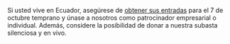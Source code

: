 Si usted vive en Ecuador, asegúrese de [obtener sus entradas](https://amicicannis1.ddock.gives/?givingPageId=e2d53e73-039f-4b81-acf7-5632a0c753e4) para el 7 de octubre temprano y únase a nosotros como patrocinador empresarial o individual. Además, considere la posibilidad de donar a nuestra subasta silenciosa y en vivo.